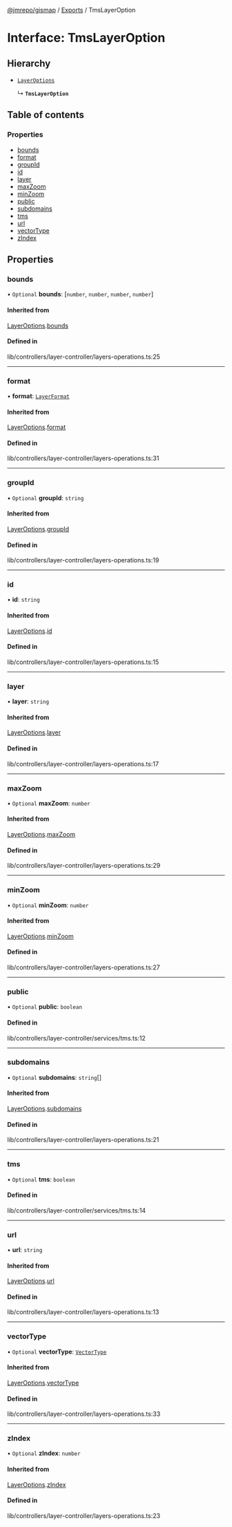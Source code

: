 [@jmrepo/gismap](../README.md) / [Exports](../modules.md) / TmsLayerOption

# Interface: TmsLayerOption

## Hierarchy

-   [`LayerOptions`](LayerOptions.md)

    ↳ **`TmsLayerOption`**

## Table of contents

### Properties

-   [bounds](TmsLayerOption.md#bounds)
-   [format](TmsLayerOption.md#format)
-   [groupId](TmsLayerOption.md#groupid)
-   [id](TmsLayerOption.md#id)
-   [layer](TmsLayerOption.md#layer)
-   [maxZoom](TmsLayerOption.md#maxzoom)
-   [minZoom](TmsLayerOption.md#minzoom)
-   [public](TmsLayerOption.md#public)
-   [subdomains](TmsLayerOption.md#subdomains)
-   [tms](TmsLayerOption.md#tms)
-   [url](TmsLayerOption.md#url)
-   [vectorType](TmsLayerOption.md#vectortype)
-   [zIndex](TmsLayerOption.md#zindex)

## Properties

### bounds

• `Optional` **bounds**: [`number`, `number`, `number`, `number`]

#### Inherited from

[LayerOptions](LayerOptions.md).[bounds](LayerOptions.md#bounds)

#### Defined in

lib/controllers/layer-controller/layers-operations.ts:25

---

### format

• **format**: [`LayerFormat`](../enums/LayerFormat.md)

#### Inherited from

[LayerOptions](LayerOptions.md).[format](LayerOptions.md#format)

#### Defined in

lib/controllers/layer-controller/layers-operations.ts:31

---

### groupId

• `Optional` **groupId**: `string`

#### Inherited from

[LayerOptions](LayerOptions.md).[groupId](LayerOptions.md#groupid)

#### Defined in

lib/controllers/layer-controller/layers-operations.ts:19

---

### id

• **id**: `string`

#### Inherited from

[LayerOptions](LayerOptions.md).[id](LayerOptions.md#id)

#### Defined in

lib/controllers/layer-controller/layers-operations.ts:15

---

### layer

• **layer**: `string`

#### Inherited from

[LayerOptions](LayerOptions.md).[layer](LayerOptions.md#layer)

#### Defined in

lib/controllers/layer-controller/layers-operations.ts:17

---

### maxZoom

• `Optional` **maxZoom**: `number`

#### Inherited from

[LayerOptions](LayerOptions.md).[maxZoom](LayerOptions.md#maxzoom)

#### Defined in

lib/controllers/layer-controller/layers-operations.ts:29

---

### minZoom

• `Optional` **minZoom**: `number`

#### Inherited from

[LayerOptions](LayerOptions.md).[minZoom](LayerOptions.md#minzoom)

#### Defined in

lib/controllers/layer-controller/layers-operations.ts:27

---

### public

• `Optional` **public**: `boolean`

#### Defined in

lib/controllers/layer-controller/services/tms.ts:12

---

### subdomains

• `Optional` **subdomains**: `string`[]

#### Inherited from

[LayerOptions](LayerOptions.md).[subdomains](LayerOptions.md#subdomains)

#### Defined in

lib/controllers/layer-controller/layers-operations.ts:21

---

### tms

• `Optional` **tms**: `boolean`

#### Defined in

lib/controllers/layer-controller/services/tms.ts:14

---

### url

• **url**: `string`

#### Inherited from

[LayerOptions](LayerOptions.md).[url](LayerOptions.md#url)

#### Defined in

lib/controllers/layer-controller/layers-operations.ts:13

---

### vectorType

• `Optional` **vectorType**: [`VectorType`](../enums/VectorType.md)

#### Inherited from

[LayerOptions](LayerOptions.md).[vectorType](LayerOptions.md#vectortype)

#### Defined in

lib/controllers/layer-controller/layers-operations.ts:33

---

### zIndex

• `Optional` **zIndex**: `number`

#### Inherited from

[LayerOptions](LayerOptions.md).[zIndex](LayerOptions.md#zindex)

#### Defined in

lib/controllers/layer-controller/layers-operations.ts:23

